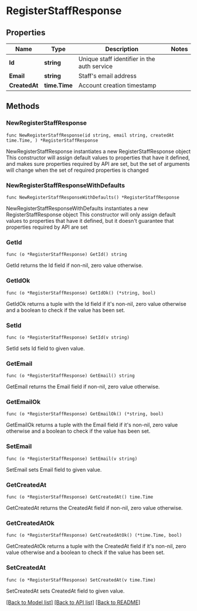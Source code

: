 # RegisterStaffResponse

## Properties

Name | Type | Description | Notes
------------ | ------------- | ------------- | -------------
**Id** | **string** | Unique staff identifier in the auth service | 
**Email** | **string** | Staff&#39;s email address | 
**CreatedAt** | **time.Time** | Account creation timestamp | 

## Methods

### NewRegisterStaffResponse

`func NewRegisterStaffResponse(id string, email string, createdAt time.Time, ) *RegisterStaffResponse`

NewRegisterStaffResponse instantiates a new RegisterStaffResponse object
This constructor will assign default values to properties that have it defined,
and makes sure properties required by API are set, but the set of arguments
will change when the set of required properties is changed

### NewRegisterStaffResponseWithDefaults

`func NewRegisterStaffResponseWithDefaults() *RegisterStaffResponse`

NewRegisterStaffResponseWithDefaults instantiates a new RegisterStaffResponse object
This constructor will only assign default values to properties that have it defined,
but it doesn't guarantee that properties required by API are set

### GetId

`func (o *RegisterStaffResponse) GetId() string`

GetId returns the Id field if non-nil, zero value otherwise.

### GetIdOk

`func (o *RegisterStaffResponse) GetIdOk() (*string, bool)`

GetIdOk returns a tuple with the Id field if it's non-nil, zero value otherwise
and a boolean to check if the value has been set.

### SetId

`func (o *RegisterStaffResponse) SetId(v string)`

SetId sets Id field to given value.


### GetEmail

`func (o *RegisterStaffResponse) GetEmail() string`

GetEmail returns the Email field if non-nil, zero value otherwise.

### GetEmailOk

`func (o *RegisterStaffResponse) GetEmailOk() (*string, bool)`

GetEmailOk returns a tuple with the Email field if it's non-nil, zero value otherwise
and a boolean to check if the value has been set.

### SetEmail

`func (o *RegisterStaffResponse) SetEmail(v string)`

SetEmail sets Email field to given value.


### GetCreatedAt

`func (o *RegisterStaffResponse) GetCreatedAt() time.Time`

GetCreatedAt returns the CreatedAt field if non-nil, zero value otherwise.

### GetCreatedAtOk

`func (o *RegisterStaffResponse) GetCreatedAtOk() (*time.Time, bool)`

GetCreatedAtOk returns a tuple with the CreatedAt field if it's non-nil, zero value otherwise
and a boolean to check if the value has been set.

### SetCreatedAt

`func (o *RegisterStaffResponse) SetCreatedAt(v time.Time)`

SetCreatedAt sets CreatedAt field to given value.



[[Back to Model list]](../README.md#documentation-for-models) [[Back to API list]](../README.md#documentation-for-api-endpoints) [[Back to README]](../README.md)


